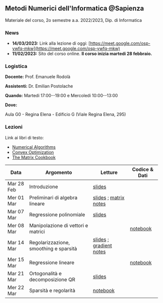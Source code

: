 ## Metodi Numerici dell'Informatica @Sapienza

Materiale del corso, 2o semestre a.a. 2022/2023, Dip. di Informatica

### News

- **14/03/2023:** Link alla lezione di oggi: [https://meet.google.com/osp-ywfq-mkw](https://meet.google.com/osp-ywfq-mkw)
- **11/02/2023:** Sito del corso online. **Il corso inizia martedi 28 febbraio.**

### Logistica

**Docente:** Prof. Emanuele Rodolà

**Assistenti:** Dr. Emilian Postolache

**Quando:** Martedi 17:00--19:00 e Mercoledi 10:00--13:00

**Dove:**

Aula G0 - Regina Elena - Edificio G (Viale Regina Elena, 295)

### Lezioni

Link ai libri di testo: 

- [Numerical Algorithms](https://people.csail.mit.edu/jsolomon/share/book/numerical_book.pdf)
- [Convex Optimization](https://web.stanford.edu/~boyd/cvxbook/bv_cvxbook.pdf)
- [The Matrix Cookbook](https://www2.imm.dtu.dk/pubdb/edoc/imm3274.pdf)

**Data** | **Argomento** | **Letture** | **Codice & Dati**
------------ | ------------- | ------------ | ------------
Mar 28 Feb | Introduzione | [slides](https://github.com/erodola/NumMeth-s2-2023/raw/main/01_intro/01-intro.pdf)  |
Mer 01 Mar | Preliminari di algebra lineare | [slides](https://github.com/erodola/NumMeth-s2-2023/raw/main/02_linalg/02-linalg.pdf) ; [matrix notes](https://github.com/erodola/NumMeth-s2-2023/raw/main/02_linalg/02b-matrix.pdf) |
Mar 07 Mar | Regressione polinomiale | [slides](https://github.com/erodola/NumMeth-s2-2023/raw/main/03_regression/03-regression.pdf) |
Mer 08 Mar | Manipolazione di vettori e matrici | | [notebook](https://colab.research.google.com/github/erodola/NumMeth-s2-2023/blob/main/esercizi/ex1/ex1.ipynb)
Mar 14 Mar | Regolarizzazione, smoothing e sparsità | [slides](https://github.com/erodola/NumMeth-s2-2023/raw/main/04_regularization/04-regularization.pdf) ; [gradient notes](https://github.com/erodola/NumMeth-s2-2023/raw/main/04_regularization/03b-gradient.pdf) |
Mer 15 Mar | Regressione lineare |  | [notebook](https://colab.research.google.com/github/erodola/NumMeth-s2-2023/blob/main/esercizi/ex2/ex2.ipynb)
Mar 21 Mar | Ortogonalità e decomposizione QR | [slides](https://github.com/erodola/NumMeth-s2-2023/raw/main/05_orthogonal/05-orthogonal.pdf) |
Mer 22 Mar | Sparsità e regolarità | [notebook](https://colab.research.google.com/github/erodola/NumMeth-s2-2023/blob/main/esercizi/ex3/ex3.ipynb) |
